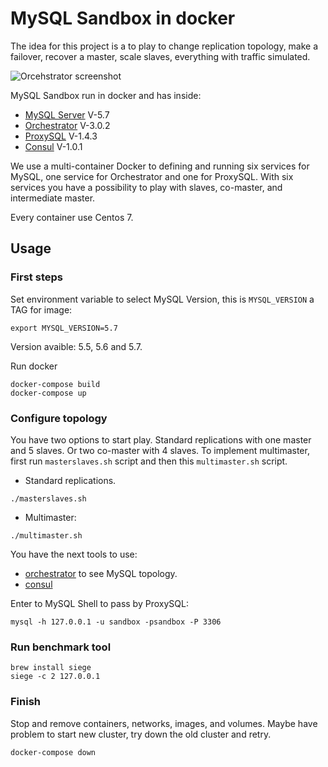 # MySQL Sandbox in docker

The idea for this project is a to play to change replication topology, make a
failover, recover a master, scale slaves, everything with traffic simulated.

![Orcehstrator screenshot](https://github.com/swapbyt3s/MySQLSandbox/raw/master/assets/orchestrator.png)

MySQL Sandbox run in docker and has inside:

- [MySQL Server](https://github.com/mysql/mysql-server) V-5.7
- [Orchestrator](https://github.com/github/orchestrator/) V-3.0.2
- [ProxySQL](https://github.com/sysown/proxysql) V-1.4.3
- [Consul](https://www.consul.io/intro/index.html) V-1.0.1

We use a multi-container Docker to defining and running six services for MySQL,
one service for Orchestrator and one for ProxySQL. With six services you have a
possibility to play with slaves, co-master, and intermediate master.

Every container use Centos 7.

## Usage

### First steps

Set environment variable to select MySQL Version, this is `MYSQL_VERSION` a TAG
for image:

```
export MYSQL_VERSION=5.7
```

Version avaible: 5.5, 5.6 and 5.7.

Run docker

```
docker-compose build
docker-compose up
```

### Configure topology

You have two options to start play. Standard replications with one master and 5
slaves. Or two co-master with 4 slaves. To implement multimaster, first run
`masterslaves.sh` script and then this `multimaster.sh` script.

- Standard replications.

```
./masterslaves.sh
```

- Multimaster:

```
./multimaster.sh
```

You have the next tools to use:

- [orchestrator](http://127.0.0.1:3000/) to see MySQL topology.
- [consul](http://127.0.0.1:8500/ui/)

Enter to MySQL Shell to pass by ProxySQL:

```
mysql -h 127.0.0.1 -u sandbox -psandbox -P 3306
```

### Run benchmark tool

```
brew install siege
siege -c 2 127.0.0.1
```

### Finish

Stop and remove containers, networks, images, and volumes. Maybe have problem
to start new cluster, try down the old cluster and retry.

```
docker-compose down
```
